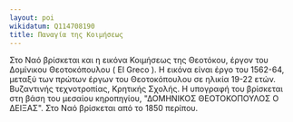 ```yaml
---
layout: poi
wikidatum: Q114708190
title: Παναγία της Κοιμήσεως
---
```



Στο Ναό βρίσκεται και η εικόνα Κοιμήσεως της Θεοτόκου, έργον του Δομίνικου Θεοτοκόπουλου ( El Greco ). Η εικόνα είναι έργο του 1562-64, μεταξύ των πρώτων έργων του Θεοτοκόπουλου σε ηλικία 19-22 ετών. Βυζαντινής τεχνοτροπίας, Κρητικής Σχολής. Η υπογραφή του βρίσκεται στη βάση του μεσαίου κηροπηγίου, "ΔΟΜΗΝΙΚΟΣ ΘΕΟΤΟΚΟΠΟΥΛΟΣ Ο ΔΕΙΞΑΣ". Στο Ναό βρίσκεται από το 1850 περίπου.
